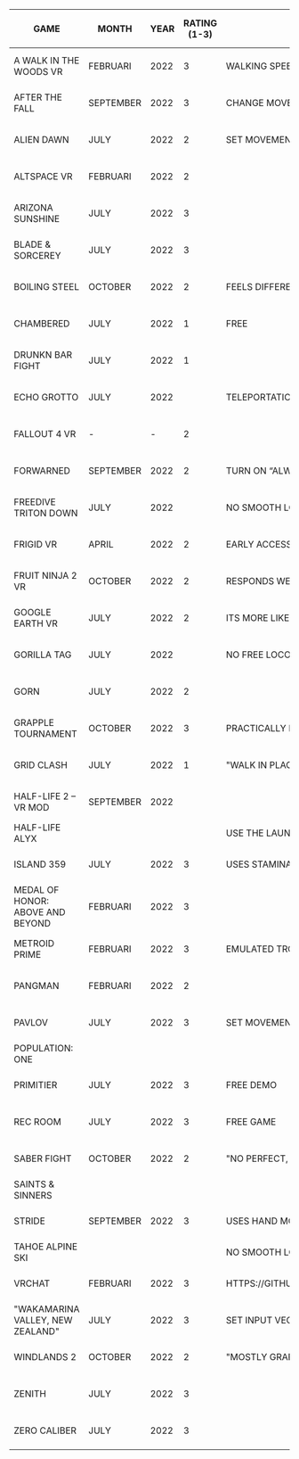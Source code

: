 ﻿| **GAME**                         | **MONTH** | **YEAR** | **RATING (1-3)** | **NOTES**                                                         | **JOYSTICK PRESS TO SPRINT** | **BIG OPEN WORLD/WORLDS** | **REALISTIC SPEED** | **BODY DIRECTION**     | **PLATFORM** | **TESTED ON** | **CONFIG USED** |
|----------------------------------|-----------|----------|------------------|-------------------------------------------------------------------|------------------------------|---------------------------|---------------------|------------------------|--------------|---------------|-----------------|
| A WALK IN THE WOODS VR           | FEBRUARI  | 2022     | 3                | WALKING SPEED IS ADJUSTIBLE IN THE BETA                           | NO                           | YES                       | YES                 | YES                    | STEAMVR      | KAT WALK C1   | CUSTOM          |
| AFTER THE FALL                   | SEPTEMBER | 2022     | 3                | CHANGE MOVEMENT ORIENTATION TO HEAD FOR DECOUPLED HEAD-BODY       | NO                           | YES                       | YES                 | YES                    | STEAMVR      | KAT WALK C1   | PRE-SET         |
| ALIEN DAWN                       | JULY      | 2022     | 2                | SET MOVEMENT SETTING TO HEAD FOR DECOUPLED HEAD-BODY              | YES                          | YES                       | YES                 | YES                    | STEAMVR      | KAT WALK C1   | CUSTOM          |
| ALTSPACE VR                      | FEBRUARI  | 2022     | 2                |                                                                   | NO                           | YES                       | NO (SLOW)           | YES                    | STEAMVR      | KAT WALK C1   | CUSTOM          |
| ARIZONA SUNSHINE                 | JULY      | 2022     | 3                |                                                                   | YES                          | YES                       | YES                 | YES                    | STEAMVR      | KAT WALK C1   | CUSTOM          |
| BLADE & SORCEREY                 | JULY      | 2022     | 3                |                                                                   | NO                           | YES                       | YES                 | YES                    | STEAMVR      | KAT WALK C1   | PRE-SET         |
| BOILING STEEL                    | OCTOBER   | 2022     | 2                | FEELS DIFFERENT BETWEEN THE DEMO AND  MAIN GAME                   | NO (DASH)                    | YES (LINEAR)              | NO (SLOW)           | YES                    | STEAMVR      | KAT WALK C2+  |                 |
| CHAMBERED                        | JULY      | 2022     | 1                | FREE                                                              | NO                           | NO                        | YES                 | NO                     | STEAMVR      | KAT WALK C1   | CUSTOM          |
| DRUNKN BAR FIGHT                 | JULY      | 2022     | 1                |                                                                   | NO                           | SOMEWHAT                  | NO (SLOW)           | YES                    | STEAMVR      | KAT WALK C1   | CUSTOM          |
| ECHO GROTTO                      | JULY      | 2022     |                  | TELEPORTATION ONLY                                                |                              |                           |                     |                        | STEAMVR      | KAT WALK C1   |                 |
| FALLOUT 4 VR                     | -         | -        | 2                |                                                                   | YES                          | YES                       | NO (SLOW)           | YES (NEEDS WORKAROUND) |              | KAT WALK C1   |                 |
| FORWARNED                        | SEPTEMBER | 2022     | 2                | TURN ON “ALWAYS SPRINT” IN THE SETTINGS                           | NO                           | SOMEWHAT                  | YES                 | YES                    | STEAMVR      | KAT WALK C1   | CUSTOM          |
| FREEDIVE  TRITON DOWN            | JULY      | 2022     |                  | NO SMOOTH LOCOMOTION                                              | X                            | X                         | X                   | X                      | STEAMVR      | KAT WALK C1   | X               |
| FRIGID VR                        | APRIL     | 2022     | 2                | EARLY ACCESS WHEN TESTED                                          | YES                          | YES                       | NO (SLOW)           | YES                    | STEAMVR      | KAT WALK C1   | CUSTOM          |
| FRUIT NINJA 2 VR                 | OCTOBER   | 2022     | 2                | RESPONDS WELL TO KAT GATEWAY ADJUSTMENTS                          | NO                           | NO (SMALL)                | YES                 | YES                    | STEAMVR      | KAT WALK C2+  |                 |
| GOOGLE EARTH VR                  | JULY      | 2022     | 2                | ITS MORE LIKE FLYING THEN WALKING                                 | NO                           | YES                       | YES                 | NO                     | STEAMVR      | KAT WALK C1   | CUSTOM          |
| GORILLA TAG                      | JULY      | 2022     |                  | NO FREE LOCOMOTION                                                | X                            | X                         | X                   | X                      | STEAMVR      | KAT WALK C1   | X               |
| GORN                             | JULY      | 2022     | 2                |                                                                   | NO                           | NO                        | YES                 | YES                    | STEAMVR      | KAT WALK C1   | PRE-SET         |
| GRAPPLE TOURNAMENT               | OCTOBER   | 2022     | 3                | PRACTICALLY MADE FOR KATWALK!! -  DEMO AVAILABLE FOR GOOD REASONS | NO                           | YES                       | YES (FAST)          | YES                    | STEAMVR      | KAT WALK C2+  |                 |
| GRID CLASH                       | JULY      | 2022     | 1                | "WALK IN PLACE LOCOMOTION, BUT IT PLAYS FINE ON THE KAT WALK C"   | NO                           | NO                        | YES                 | NO                     | STEAMVR      | KAT WALK C1   | CUSTOM          |
| HALF-LIFE 2 – VR MOD             | SEPTEMBER | 2022     |                  |                                                                   | NO                           | YES                       | YES                 | YES                    | STEAMVR      | KAT WALK C1   | CUSTOM          |
| HALF-LIFE ALYX                   |           |          |                  | USE THE LAUNCH OPTIONS TO INCREASE WALKING SPEED                  | UNTESTED                     | YES                       | YES                 | UNTESTED               |              |               |                 |
| ISLAND 359                       | JULY      | 2022     | 3                | USES STAMINA SYSTEM FOR SPRINTING                                 | NO                           | YES                       | YES                 | YES                    | STEAMVR      | KAT WALK C1   | PRE-SET         |
| MEDAL OF HONOR: ABOVE AND BEYOND | FEBRUARI  | 2022     | 3                |                                                                   | YES                          | YES                       | YES                 | YES                    | STEAMVR      | KAT WALK C1   | CUSTOM          |
| METROID PRIME                    | FEBRUARI  | 2022     | 3                | EMULATED TROUGH DOLPHIN VR                                        | NO                           | YES                       | YES                 | NO                     | STEAMVR      | KAT WALK C1   | XINPUT          |
| PANGMAN                          | FEBRUARI  | 2022     | 2                |                                                                   | NO                           | NO                        | YES                 | YES                    | STEAMVR      | KAT WALK C1   | CUSTOM          |
| PAVLOV                           | JULY      | 2022     | 3                | SET MOVEMENT SETTING TO HEAD FOR DECOUPLED HEAD-BODY              | NO                           | YES                       | YES                 | YES                    | STEAMVR      | KAT WALK C1   | PRE-SET         |
| POPULATION: ONE                  |           |          |                  |                                                                   |                              |                           |                     |                        |              |               |                 |
| PRIMITIER                        | JULY      | 2022     | 3                | FREE DEMO                                                         | NO                           | YES                       | YES                 | YES                    | STEAMVR      | KAT WALK C1   | CUSTOM          |
| REC ROOM                         | JULY      | 2022     | 3                | FREE GAME                                                         | YES                          | YES                       | YES                 | YES                    | STEAMVR      | KAT WALK C1   | CUSTOM          |
| SABER FIGHT                      | OCTOBER   | 2022     | 2                | "NO PERFECT, BUT NOT BAD. NEEDS TO BE RETESTED"                   | NO                           | SOMEWHAT                  | NO (FAST/ABRUPT)    | UNKNOWN                | STEAMVR      | KAT WALK C2+  |                 |
| SAINTS & SINNERS                 |           |          |                  |                                                                   |                              |                           |                     |                        |              |               |                 |
| STRIDE                           | SEPTEMBER | 2022     | 3                | USES HAND MOVEMENT FOR SPRINTING SPEED                            | NO                           | YES                       | YES                 | YES                    | STEAMVR      | KAT WALK C1   | PRE-SET         |
| TAHOE ALPINE SKI                 |           |          |                  | NO SMOOTH LOCOMOTION                                              |                              |                           |                     |                        |              |               |                 |
| VRCHAT                           | FEBRUARI  | 2022     | 3                | HTTPS://GITHUB.COM/DOKTERKATS/KATDB/BLOB/MAIN/VRCHAT/WORLDS.CSV   | NO                           | YES                       | YES                 | YES                    | STEAMVR      | KAT WALK C1   | PRE-SET         |
| "WAKAMARINA VALLEY, NEW ZEALAND" | JULY      | 2022     | 3                | SET INPUT VECTOR TO HEAD IN THE SETTINGS FOR DECOUPLED HEAD-BODY  | NO                           | YES                       | YES (NO SPRINTING)  | YES                    | STEAMVR      | KAT WALK C1   | CUSTOM          |
| WINDLANDS 2                      | OCTOBER   | 2022     | 2                | "MOSTLY GRAPPLING, WITH A LITTLE WALKING"                         | NO                           | YES                       | YES (FAST)          | YES                    | STEAMVR      | KAT WALK C2+  |                 |
| ZENITH                           | JULY      | 2022     | 3                |                                                                   | YES                          | YES                       | YES                 | YES                    | STEAMVR      | KAT WALK C1   | PRE-SET         |
| ZERO CALIBER                     | JULY      | 2022     | 3                |                                                                   | NO                           | YES                       | YES                 | YES                    | STEAMVR      | KAT WALK C1   | PRE-SET         |
